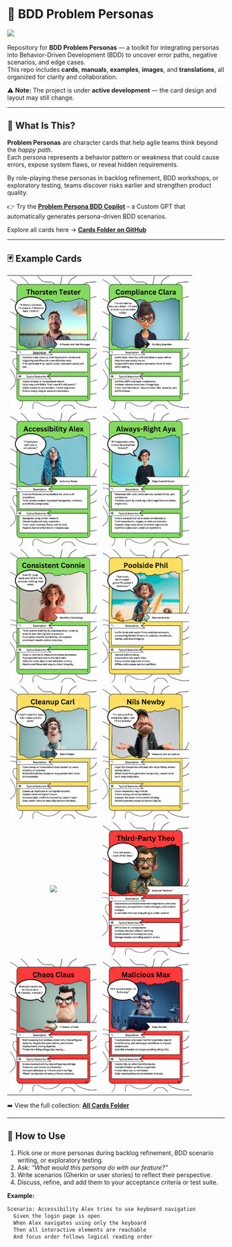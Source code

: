 # 🧩 BDD Problem Personas

<img src="https://github.com/nilsbert/bdd-problem-personas/blob/main/Cards/Problems%20Personas%20-%20Title.png?raw=true" width="600"/>

Repository for **BDD Problem Personas** — a toolkit for integrating personas into Behavior-Driven Development (BDD) to uncover error paths, negative scenarios, and edge cases.  
This repo includes **cards**, **manuals**, **examples**, **images**, and **translations**, all organized for clarity and collaboration.  

⚠️ **Note:** The project is under **active development** — the card design and layout may still change.  

---

## 🎯 What Is This?

**Problem Personas** are character cards that help agile teams think beyond the *happy path*.  
Each persona represents a behavior pattern or weakness that could cause errors, expose system flaws, or reveal hidden requirements.  

By role-playing these personas in backlog refinement, BDD workshops, or exploratory testing, teams discover risks earlier and strengthen product quality.

👉 Try the **[Problem Persona BDD Copilot](https://chatgpt.com/g/g-68d1bc47e300819196a0b009c97ef095-problem-persona-bdd-copilot)** – a Custom GPT that automatically generates persona-driven BDD scenarios.

Explore all cards here → **[Cards Folder on GitHub](https://github.com/nilsbert/bdd-problem-personas/tree/main/Cards)**

---

## 🃏 Example Cards  

| | |
|:--:|:--:|
| <img src="https://github.com/nilsbert/bdd-problem-personas/blob/main/Cards/01%20-%20Thorsten%20Tester.png?raw=true" width="200"/> | <img src="https://github.com/nilsbert/bdd-problem-personas/blob/main/Cards/02%20-%20Compliance%20Clara.png?raw=true" width="200"/> |
| <img src="https://github.com/nilsbert/bdd-problem-personas/blob/main/Cards/03%20-%20Accessibility%20Alex.png?raw=true" width="200"/> | <img src="https://github.com/nilsbert/bdd-problem-personas/blob/main/Cards/04%20-%20Always-Right%20Aya.png?raw=true" width="200"/> |
| <img src="https://github.com/nilsbert/bdd-problem-personas/blob/main/Cards/05%20-%20Consistent%20Connie.png?raw=true" width="200"/> | <img src="https://github.com/nilsbert/bdd-problem-personas/blob/main/Cards/06%20-%20Poolside%20Phil.png?raw=true" width="200"/> |
| <img src="https://github.com/nilsbert/bdd-problem-personas/blob/main/Cards/07%20-%20Cleanup%20Carl.png?raw=true" width="200"/> | <img src="https://github.com/nilsbert/bdd-problem-personas/blob/main/Cards/08%20-%20Nils%20Newby.png?raw=true" width="200"/> |
| <img src="https://github.com/nilsbert/bdd-problem-personas/blob/main/Cards/09%20-%20Confused%20Conrad.png?raw=true" width="200"/> | <img src="https://github.com/nilsbert/bdd-problem-personas/blob/main/Cards/10%20-%20Third-Party%20Theo.png?raw=true" width="200"/> |
| <img src="https://github.com/nilsbert/bdd-problem-personas/blob/main/Cards/11%20-%20Chaos%20Claus.png?raw=true" width="200"/> | <img src="https://github.com/nilsbert/bdd-problem-personas/blob/main/Cards/12%20-%20Malicious%20Max.png?raw=true" width="200"/> |

➡️ View the full collection: **[All Cards Folder](https://github.com/nilsbert/bdd-problem-personas/tree/main/Cards)**  

---

## 🚀 How to Use  

1. Pick one or more personas during backlog refinement, BDD scenario writing, or exploratory testing.  
2. Ask: *“What would this persona do with our feature?”*  
3. Write scenarios (Gherkin or user stories) to reflect their perspective.  
4. Discuss, refine, and add them to your acceptance criteria or test suite.  

**Example:**  

```gherkin
Scenario: Accessibility Alex tries to use keyboard navigation
  Given the login page is open
  When Alex navigates using only the keyboard
  Then all interactive elements are reachable
  And focus order follows logical reading order
